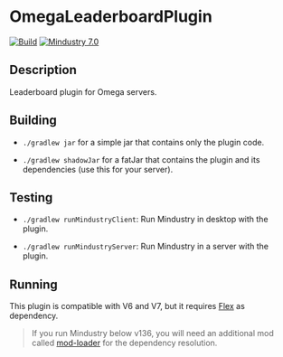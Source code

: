 # OmegaLeaderboardPlugin

[![Build](https://github.com/xpdustry/leaderboard/actions/workflows/build.yml/badge.svg)](https://github.com/Xpdustry/OmegaLeaderboardPlugin/actions/workflows/build.yml)
[![Mindustry 7.0 ](https://img.shields.io/badge/Mindustry-7.0-ffd37f)](https://github.com/Anuken/Mindustry/releases)

## Description

Leaderboard plugin for Omega servers.

## Building

- `./gradlew jar` for a simple jar that contains only the plugin code.

- `./gradlew shadowJar` for a fatJar that contains the plugin and its dependencies (use this for your server).

## Testing

- `./gradlew runMindustryClient`: Run Mindustry in desktop with the plugin.

- `./gradlew runMindustryServer`: Run Mindustry in a server with the plugin.

## Running

This plugin is compatible with V6 and V7, but it requires [Flex](https://github.com/Xpdustry/Flex) as dependency.

> If you run Mindustry below v136, you will need an additional mod called [mod-loader](https://github.com/Xpdustry/ModLoaderPlugin) for the dependency resolution.
